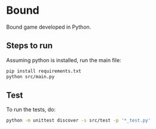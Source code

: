 # Bound

Bound game developed in Python.

## Steps to run

Assuming python is installed, run the main file:

```bash
pip install requirements.txt
python src/main.py
```

## Test

To run the tests, do:

```bash
python -m unittest discover -s src/test -p '*_test.py'
```
